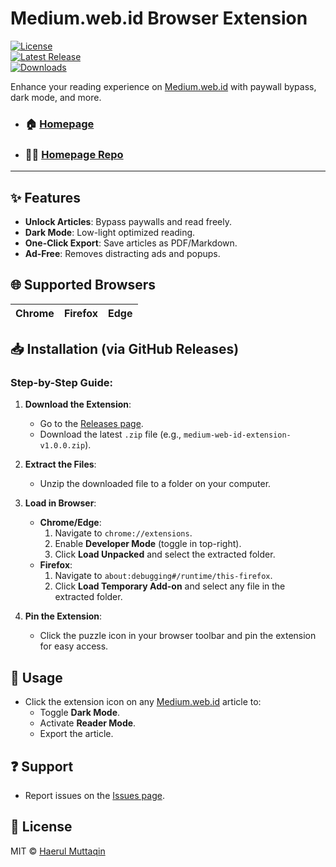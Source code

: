 # Medium.web.id Browser Extension  

[![License](https://img.shields.io/badge/license-MIT-blue.svg)](LICENSE)  
[![Latest Release](https://img.shields.io/github/v/release/haerulmuttaqin/medium-web-id-extension)](https://github.com/haerulmuttaqin/medium-web-id-extension/releases)  
[![Downloads](https://img.shields.io/github/downloads/haerulmuttaqin/medium-web-id-extension/total)](https://github.com/haerulmuttaqin/medium-web-id-extension/releases)  

Enhance your reading experience on [Medium.web.id](https://medium.web.id) with paywall bypass, dark mode, and more.  

- ### 🏠 [Homepage](https://medium.web.id/)
- ### 👩‍💻 [Homepage Repo](https://github.com/haerulmuttaqin/medium-web-id) 
---

## ✨ Features  
- **Unlock Articles**: Bypass paywalls and read freely.  
- **Dark Mode**: Low-light optimized reading.  
- **One-Click Export**: Save articles as PDF/Markdown.  
- **Ad-Free**: Removes distracting ads and popups.

## 🌐 Supported Browsers  
| Chrome | Firefox | Edge |  
|--------|---------|------|  

## 📥 Installation (via GitHub Releases)  
### Step-by-Step Guide:  
1. **Download the Extension**:  
   - Go to the [Releases page](https://github.com/haerulmuttaqin/medium-web-id-extension/releases).  
   - Download the latest `.zip` file (e.g., `medium-web-id-extension-v1.0.0.zip`).  

2. **Extract the Files**:  
   - Unzip the downloaded file to a folder on your computer.  

3. **Load in Browser**:  
   - **Chrome/Edge**:  
     1. Navigate to `chrome://extensions`.  
     2. Enable **Developer Mode** (toggle in top-right).  
     3. Click **Load Unpacked** and select the extracted folder.  
   - **Firefox**:  
     1. Navigate to `about:debugging#/runtime/this-firefox`.  
     2. Click **Load Temporary Add-on** and select any file in the extracted folder.  

4. **Pin the Extension**:  
   - Click the puzzle icon in your browser toolbar and pin the extension for easy access.  

## 🚀 Usage  
- Click the extension icon on any [Medium.web.id](https://medium.web.id) article to:  
  - Toggle **Dark Mode**.  
  - Activate **Reader Mode**.  
  - Export the article.
 
## ❓ Support  
- Report issues on the [Issues page](https://github.com/haerulmuttaqin/medium-web-id-extension/issues).  

## 📜 License  
MIT © [Haerul Muttaqin](https://github.com/haerulmuttaqin)  
